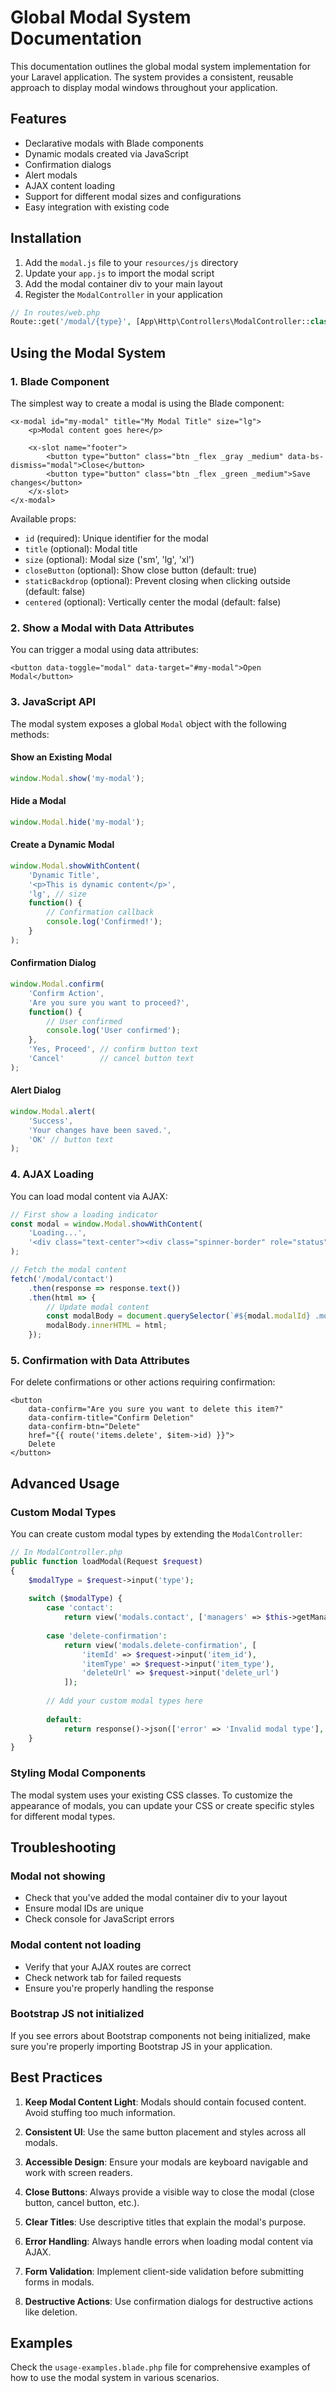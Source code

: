 # Global Modal System Documentation

This documentation outlines the global modal system implementation for your Laravel application. The system provides a consistent, reusable approach to display modal windows throughout your application.

## Features

- Declarative modals with Blade components
- Dynamic modals created via JavaScript
- Confirmation dialogs
- Alert modals
- AJAX content loading
- Support for different modal sizes and configurations
- Easy integration with existing code

## Installation

1. Add the `modal.js` file to your `resources/js` directory
2. Update your `app.js` to import the modal script
3. Add the modal container div to your main layout
4. Register the `ModalController` in your application

```php
// In routes/web.php
Route::get('/modal/{type}', [App\Http\Controllers\ModalController::class, 'loadModal'])->name('modal.load');
```

## Using the Modal System

### 1. Blade Component

The simplest way to create a modal is using the Blade component:

```blade
<x-modal id="my-modal" title="My Modal Title" size="lg">
    <p>Modal content goes here</p>
    
    <x-slot name="footer">
        <button type="button" class="btn _flex _gray _medium" data-bs-dismiss="modal">Close</button>
        <button type="button" class="btn _flex _green _medium">Save changes</button>
    </x-slot>
</x-modal>
```

Available props:
- `id` (required): Unique identifier for the modal
- `title` (optional): Modal title
- `size` (optional): Modal size ('sm', 'lg', 'xl')
- `closeButton` (optional): Show close button (default: true)
- `staticBackdrop` (optional): Prevent closing when clicking outside (default: false)
- `centered` (optional): Vertically center the modal (default: false)

### 2. Show a Modal with Data Attributes

You can trigger a modal using data attributes:

```blade
<button data-toggle="modal" data-target="#my-modal">Open Modal</button>
```

### 3. JavaScript API

The modal system exposes a global `Modal` object with the following methods:

#### Show an Existing Modal

```javascript
window.Modal.show('my-modal');
```

#### Hide a Modal

```javascript
window.Modal.hide('my-modal');
```

#### Create a Dynamic Modal

```javascript
window.Modal.showWithContent(
    'Dynamic Title', 
    '<p>This is dynamic content</p>',
    'lg', // size
    function() {
        // Confirmation callback
        console.log('Confirmed!');
    }
);
```

#### Confirmation Dialog

```javascript
window.Modal.confirm(
    'Confirm Action',
    'Are you sure you want to proceed?',
    function() {
        // User confirmed
        console.log('User confirmed');
    },
    'Yes, Proceed', // confirm button text
    'Cancel'        // cancel button text
);
```

#### Alert Dialog

```javascript
window.Modal.alert(
    'Success',
    'Your changes have been saved.',
    'OK' // button text
);
```

### 4. AJAX Loading

You can load modal content via AJAX:

```javascript
// First show a loading indicator
const modal = window.Modal.showWithContent(
    'Loading...', 
    '<div class="text-center"><div class="spinner-border" role="status"></div></div>'
);

// Fetch the modal content
fetch('/modal/contact')
    .then(response => response.text())
    .then(html => {
        // Update modal content
        const modalBody = document.querySelector(`#${modal.modalId} .modal-body`);
        modalBody.innerHTML = html;
    });
```

### 5. Confirmation with Data Attributes

For delete confirmations or other actions requiring confirmation:

```blade
<button 
    data-confirm="Are you sure you want to delete this item?"
    data-confirm-title="Confirm Deletion"
    data-confirm-btn="Delete"
    href="{{ route('items.delete', $item->id) }}">
    Delete
</button>
```

## Advanced Usage

### Custom Modal Types

You can create custom modal types by extending the `ModalController`:

```php
// In ModalController.php
public function loadModal(Request $request)
{
    $modalType = $request->input('type');
    
    switch ($modalType) {
        case 'contact':
            return view('modals.contact', ['managers' => $this->getManagers()]);
            
        case 'delete-confirmation':
            return view('modals.delete-confirmation', [
                'itemId' => $request->input('item_id'),
                'itemType' => $request->input('item_type'),
                'deleteUrl' => $request->input('delete_url')
            ]);
            
        // Add your custom modal types here
            
        default:
            return response()->json(['error' => 'Invalid modal type'], 400);
    }
}
```

### Styling Modal Components

The modal system uses your existing CSS classes. To customize the appearance of modals, you can update your CSS or create specific styles for different modal types.

## Troubleshooting

### Modal not showing

- Check that you've added the modal container div to your layout
- Ensure modal IDs are unique
- Check console for JavaScript errors

### Modal content not loading

- Verify that your AJAX routes are correct
- Check network tab for failed requests
- Ensure you're properly handling the response

### Bootstrap JS not initialized

If you see errors about Bootstrap components not being initialized, make sure you're properly importing Bootstrap JS in your application.

## Best Practices

1. **Keep Modal Content Light**: Modals should contain focused content. Avoid stuffing too much information.

2. **Consistent UI**: Use the same button placement and styles across all modals.

3. **Accessible Design**: Ensure your modals are keyboard navigable and work with screen readers.

4. **Close Buttons**: Always provide a visible way to close the modal (close button, cancel button, etc.).

5. **Clear Titles**: Use descriptive titles that explain the modal's purpose.

6. **Error Handling**: Always handle errors when loading modal content via AJAX.

7. **Form Validation**: Implement client-side validation before submitting forms in modals.

8. **Destructive Actions**: Use confirmation dialogs for destructive actions like deletion.

## Examples

Check the `usage-examples.blade.php` file for comprehensive examples of how to use the modal system in various scenarios.